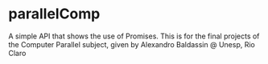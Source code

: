 # parallelComp
A simple API that shows the use of Promises. This is for the final projects of the Computer Parallel subject, given by Alexandro Baldassin @ Unesp, Rio Claro
